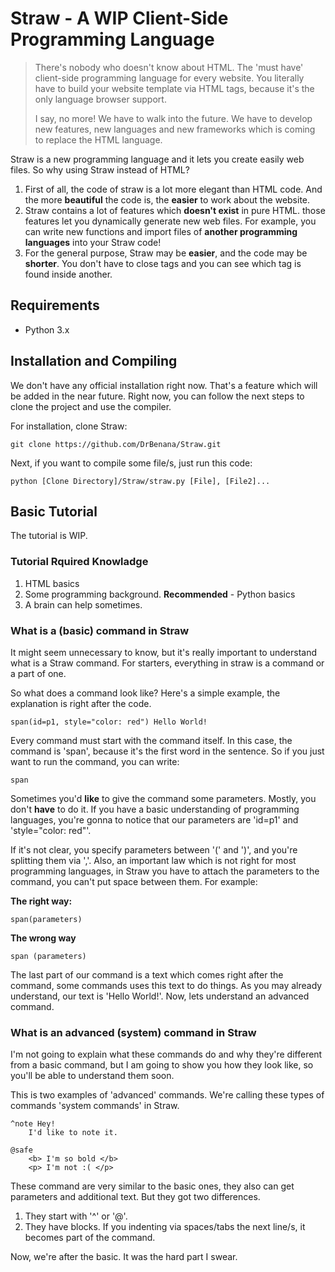 ﻿# Straw - A WIP Client-Side Programming Language

> There's nobody who doesn't know about HTML. The 'must have' client-side programming language for every website. You literally have to build your website template via HTML tags, because it's the only language browser support.
> 
> I say, no more! We have to walk into the future. We have to develop new features, new languages and new frameworks which is coming to replace the HTML language.

Straw is a new programming language and it lets you create easily web files. So why using Straw instead of HTML?

 1. First of all, the code of straw is a lot more elegant than HTML code. And the more **beautiful** the code is, the **easier** to work about the website.
 2. Straw contains a lot of features which **doesn't exist** in pure HTML. those features let you dynamically generate new web files. For example, you can write new functions and import files of **another programming languages** into your Straw code!
 3. For the general purpose, Straw may be **easier**, and the code may be **shorter**. You don't have to close tags and you can see which tag is found inside another.
 
## Requirements
 - Python 3.x

## Installation and Compiling
We don't have any official installation right now. That's a feature which will be added in the near future. Right now, you can follow the next steps to clone the project and use the compiler.

For installation, clone Straw:

    git clone https://github.com/DrBenana/Straw.git
Next, if you want to compile some file/s, just run this code:

    python [Clone Directory]/Straw/straw.py [File], [File2]...

## Basic Tutorial
The tutorial is WIP.

### Tutorial Rquired Knowladge
1. HTML basics
2. Some programming background. **Recommended** - Python basics
3. A brain can help sometimes.

### What is a (basic) command in Straw
It might seem unnecessary to know, but it's really important to understand what is a Straw command. 
For starters, everything in straw is a command or a part of one.

So what does a command look like? Here's a simple example, the explanation is right after the code.

    span(id=p1, style="color: red") Hello World!
Every command must start with the command itself. In this case, the command is 'span', because it's the first word in the sentence.  So if you just want to run the command, you can write:

    span

Sometimes you'd **like** to give the command some parameters. Mostly, you don't **have** to do it. 
If you have a basic understanding of programming languages, you're gonna to notice that our parameters are 'id=p1' and 'style="color: red"'.

If it's not clear, you specify parameters between '(' and ')', and you're splitting them via ','.
Also, an important law which is not right for most programming languages, in Straw you have to attach the parameters to the command, you can't put space between them. For example:

**The right way:**

    span(parameters)

**The wrong way**

    span (parameters)

The last part of our command is a text which comes right after the command, some commands uses this text to do things. 
As you may already understand, our text is 'Hello World!'. 
Now, lets understand an advanced command.

### What is an advanced (system) command in Straw
I'm not going to explain what these commands do and why they're different from a basic command, but I am going to show you how they look like, so you'll be able to understand them soon.

This is two examples of 'advanced' commands. We're calling these types of commands 'system commands' in Straw.

    ^note Hey!
	    I'd like to note it.

    @safe
	    <b> I'm so bold </b>
	    <p> I'm not :( </p>
These command are very similar to the basic ones, they also can get parameters and additional text. But they got two differences.
1. They start with '^' or '@'. 
2. They have blocks. If you indenting via spaces/tabs the next line/s, it becomes part of the command.

Now, we're after the basic. It was the hard part I swear. 
